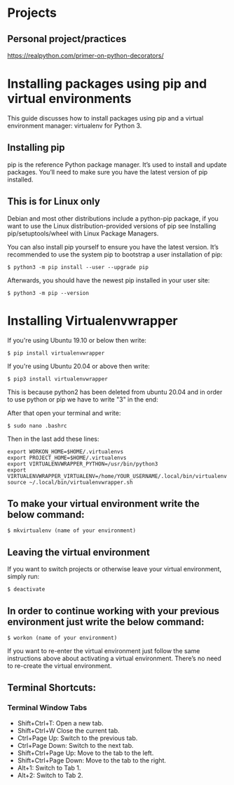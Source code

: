 # Projects

## Personal project/practices

https://realpython.com/primer-on-python-decorators/

# Installing packages using pip and virtual environments

This guide discusses how to install packages using pip and a virtual environment manager: virtualenv for Python 3. 

## Installing pip
pip is the reference Python package manager. It’s used to install and update packages. You’ll need to make sure you have the latest version of pip installed.


## This is for Linux only 
Debian and most other distributions include a python-pip package, if you want to use the Linux distribution-provided versions of pip see Installing pip/setuptools/wheel with Linux Package Managers.

You can also install pip yourself to ensure you have the latest version. It’s recommended to use the system pip to bootstrap a user installation of pip:
```
$ python3 -m pip install --user --upgrade pip
```
Afterwards, you should have the newest pip installed in your user site:
```
$ python3 -m pip --version
```

# Installing Virtualenvwrapper

If you're using Ubuntu 19.10 or below then write:
```
$ pip install virtualenvwrapper

```

If you're using Ubuntu 20.04 or above then write:
```
$ pip3 install virtualenvwrapper

```
This is because python2 has been deleted from ubuntu 20.04 and in order to use python or pip we have to write "3" in the end:

After that open your terminal and write:

```
$ sudo nano .bashrc
```

Then in the last add these lines:

```
export WORKON_HOME=$HOME/.virtualenvs
export PROJECT_HOME=$HOME/.virtualenvs
export VIRTUALENVWRAPPER_PYTHON=/usr/bin/python3
export VIRTUALENVWRAPPER_VIRTUALENV=/home/YOUR_USERNAME/.local/bin/virtualenv
source ~/.local/bin/virtualenvwrapper.sh
```
## To make your virtual environment write the below command:

```
$ mkvirtualenv (name of your environment)
```

## Leaving the virtual environment

If you want to switch projects or otherwise leave your virtual environment, simply run:

```
$ deactivate
```

## In order to continue working with your previous environment just write the below command:

```
$ workon (name of your environment)
```

If you want to re-enter the virtual environment just follow the same instructions above about activating a virtual environment. There’s no need to re-create the virtual environment.

## Terminal Shortcuts: 
### Terminal Window Tabs
- Shift+Ctrl+T: Open a new tab.
- Shift+Ctrl+W Close the current tab.
- Ctrl+Page Up: Switch to the previous tab.
- Ctrl+Page Down: Switch to the next tab.
- Shift+Ctrl+Page Up: Move to the tab to the left.
- Shift+Ctrl+Page Down: Move to the tab to the right.
- Alt+1: Switch to Tab 1.
- Alt+2: Switch to Tab 2.
